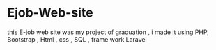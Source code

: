 # Ejob-Web-site
this E-job web site was my project of graduation , i made it using PHP, Bootstrap , Html , css , SQL , frame work Laravel 
